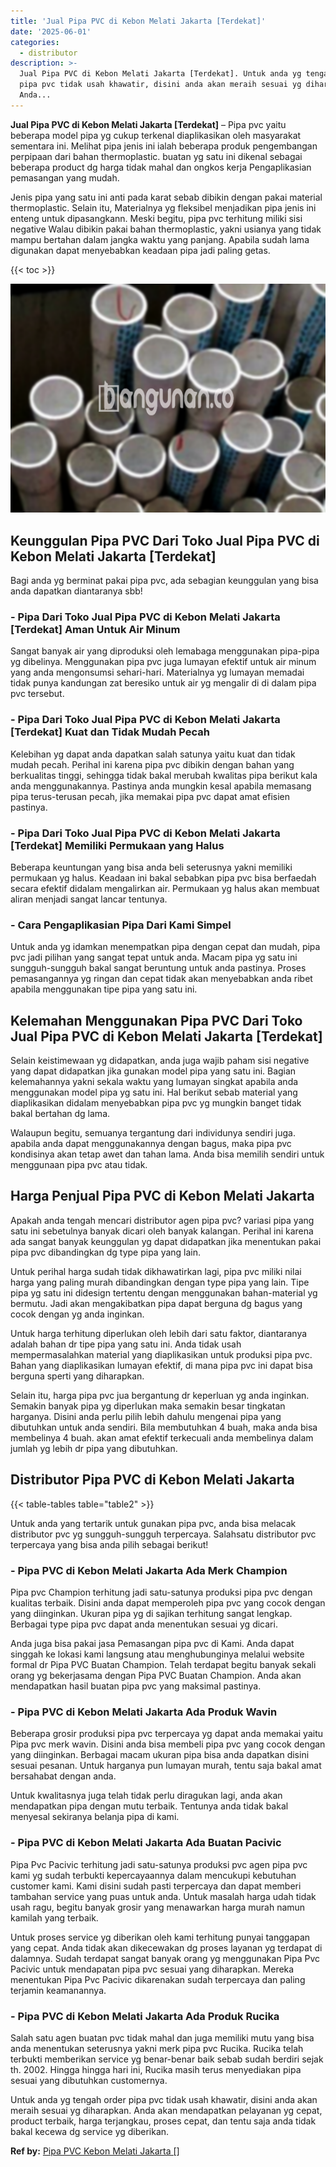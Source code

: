 ```yaml
---
title: 'Jual Pipa PVC di Kebon Melati Jakarta [Terdekat]'
date: '2025-06-01'
categories:
  - distributor
description: >-
  Jual Pipa PVC di Kebon Melati Jakarta [Terdekat]. Untuk anda yg tengah order
  pipa pvc tidak usah khawatir, disini anda akan meraih sesuai yg diharapkan.
  Anda...
---
```


**Jual Pipa PVC di Kebon Melati Jakarta \[Terdekat\]** – Pipa pvc yaitu beberapa model pipa yg cukup terkenal diaplikasikan oleh masyarakat sementara ini. Melihat pipa jenis ini ialah beberapa produk pengembangan perpipaan dari bahan thermoplastic. buatan yg satu ini dikenal sebagai beberapa product dg harga tidak mahal dan ongkos kerja Pengaplikasian pemasangan yang mudah.

Jenis pipa yang satu ini anti pada karat sebab dibikin dengan pakai material thermoplastic. Selain itu, Materialnya yg fleksibel menjadikan pipa jenis ini enteng untuk dipasangkann. Meski begitu, pipa pvc terhitung miliki sisi negative Walau dibikin pakai bahan thermoplastic, yakni usianya yang tidak mampu bertahan dalam jangka waktu yang panjang. Apabila sudah lama digunakan dapat menyebabkan keadaan pipa jadi paling getas.

{{< toc >}}

![Jual Pipa PVC di Kebon Melati Jakarta [Terdekat]](/images/jaul-pipa-pvc-36.png)

## Keunggulan Pipa PVC Dari Toko Jual Pipa PVC di Kebon Melati Jakarta \[Terdekat\]

Bagi anda yg berminat pakai pipa pvc, ada sebagian keunggulan yang bisa anda dapatkan diantaranya sbb!

### \- Pipa Dari Toko Jual Pipa PVC di Kebon Melati Jakarta \[Terdekat\] Aman Untuk Air Minum

Sangat banyak air yang diproduksi oleh lemabaga menggunakan pipa-pipa yg dibelinya. Menggunakan pipa pvc juga lumayan efektif untuk air minum yang anda mengonsumsi sehari-hari. Materialnya yg lumayan memadai tidak punya kandungan zat beresiko untuk air yg mengalir di di dalam pipa pvc tersebut.

### \- Pipa Dari Toko Jual Pipa PVC di Kebon Melati Jakarta \[Terdekat\] Kuat dan Tidak Mudah Pecah

Kelebihan yg dapat anda dapatkan salah satunya yaitu kuat dan tidak mudah pecah. Perihal ini karena pipa pvc dibikin dengan bahan yang berkualitas tinggi, sehingga tidak bakal merubah kwalitas pipa berikut kala anda menggunakannya. Pastinya anda mungkin kesal apabila memasang pipa terus-terusan pecah, jika memakai pipa pvc dapat amat efisien pastinya.

### \- Pipa Dari Toko Jual Pipa PVC di Kebon Melati Jakarta \[Terdekat\] Memiliki Permukaan yang Halus

Beberapa keuntungan yang bisa anda beli seterusnya yakni memiliki permukaan yg halus. Keadaan ini bakal sebabkan pipa pvc bisa berfaedah secara efektif didalam mengalirkan air. Permukaan yg halus akan membuat aliran menjadi sangat lancar tentunya.

### \- Cara Pengaplikasian Pipa Dari Kami Simpel

Untuk anda yg idamkan menempatkan pipa dengan cepat dan mudah, pipa pvc jadi pilihan yang sangat tepat untuk anda. Macam pipa yg satu ini sungguh-sungguh bakal sangat beruntung untuk anda pastinya. Proses pemasangannya yg ringan dan cepat tidak akan menyebabkan anda ribet apabila menggunakan tipe pipa yang satu ini.

## Kelemahan Menggunakan Pipa PVC Dari Toko Jual Pipa PVC di Kebon Melati Jakarta \[Terdekat\]

Selain keistimewaan yg didapatkan, anda juga wajib paham sisi negative yang dapat didapatkan jika gunakan model pipa yang satu ini. Bagian kelemahannya yakni sekala waktu yang lumayan singkat apabila anda menggunakan model pipa yg satu ini. Hal berikut sebab material yang diaplikasikan didalam menyebabkan pipa pvc yg mungkin banget tidak bakal bertahan dg lama.

Walaupun begitu, semuanya tergantung dari individunya sendiri juga. apabila anda dapat menggunakannya dengan bagus, maka pipa pvc kondisinya akan tetap awet dan tahan lama. Anda bisa memilih sendiri untuk menggunaan pipa pvc atau tidak.

## Harga Penjual Pipa PVC di Kebon Melati Jakarta

Apakah anda tengah mencari distributor agen pipa pvc? variasi pipa yang satu ini sebetulnya banyak dicari oleh banyak kalangan. Perihal ini karena ada sangat banyak keunggulan yg dapat didapatkan jika menentukan pakai pipa pvc dibandingkan dg type pipa yang lain.

Untuk perihal harga sudah tidak dikhawatirkan lagi, pipa pvc miliki nilai harga yang paling murah dibandingkan dengan type pipa yang lain. Tipe pipa yg satu ini didesign tertentu dengan menggunakan bahan-material yg bermutu. Jadi akan mengakibatkan pipa dapat berguna dg bagus yang cocok dengan yg anda inginkan.

Untuk harga terhitung diperlukan oleh lebih dari satu faktor, diantaranya adalah bahan dr tipe pipa yang satu ini. Anda tidak usah mempermasalahkan material yang diaplikasikan untuk produksi pipa pvc. Bahan yang diaplikasikan lumayan efektif, di mana pipa pvc ini dapat bisa berguna sperti yang diharapkan.

Selain itu, harga pipa pvc jua bergantung dr keperluan yg anda inginkan. Semakin banyak pipa yg diperlukan maka semakin besar tingkatan harganya. Disini anda perlu pilih lebih dahulu mengenai pipa yang dibutuhkan untuk anda sendiri. Bila membutuhkan 4 buah, maka anda bisa membelinya 4 buah. akan amat efektif terkecuali anda membelinya dalam jumlah yg lebih dr pipa yang dibutuhkan.

## Distributor Pipa PVC di Kebon Melati Jakarta

{{< table-tables table="table2" >}}

Untuk anda yang tertarik untuk gunakan pipa pvc, anda bisa melacak distributor pvc yg sungguh-sungguh terpercaya. Salahsatu distributor pvc terpercaya yang bisa anda pilih sebagai berikut!

### \- Pipa PVC di Kebon Melati Jakarta Ada Merk Champion

Pipa pvc Champion terhitung jadi satu-satunya produksi pipa pvc dengan kualitas terbaik. Disini anda dapat memperoleh pipa pvc yang cocok dengan yang diinginkan. Ukuran pipa yg di sajikan terhitung sangat lengkap. Berbagai type pipa pvc dapat anda menentukan sesuai yg dicari.

Anda juga bisa pakai jasa Pemasangan pipa pvc di Kami. Anda dapat singgah ke lokasi kami langsung atau menghubunginya melalui website formal dr Pipa PVC Buatan Champion. Telah terdapat begitu banyak sekali orang yg bekerjasama dengan Pipa PVC Buatan Champion. Anda akan mendapatkan hasil buatan pipa pvc yang maksimal pastinya.

### \- Pipa PVC di Kebon Melati Jakarta Ada Produk Wavin

Beberapa grosir produksi pipa pvc terpercaya yg dapat anda memakai yaitu Pipa pvc merk wavin. Disini anda bisa membeli pipa pvc yang cocok dengan yang diinginkan. Berbagai macam ukuran pipa bisa anda dapatkan disini sesuai pesanan. Untuk harganya pun lumayan murah, tentu saja bakal amat bersahabat dengan anda.

Untuk kwalitasnya juga telah tidak perlu diragukan lagi, anda akan mendapatkan pipa dengan mutu terbaik. Tentunya anda tidak bakal menyesal sekiranya belanja pipa di kami.

### \- Pipa PVC di Kebon Melati Jakarta Ada Buatan Pacivic

Pipa Pvc Pacivic terhitung jadi satu-satunya produksi pvc agen pipa pvc kami yg sudah terbukti kepercayaannya dalam mencukupi kebutuhan customer kami. Kami disini sudah pasti terpercaya dan dapat memberi tambahan service yang puas untuk anda. Untuk masalah harga udah tidak usah ragu, begitu banyak grosir yang menawarkan harga murah namun kamilah yang terbaik.

Untuk proses service yg diberikan oleh kami terhitung punyai tanggapan yang cepat. Anda tidak akan dikecewakan dg proses layanan yg terdapat di dalamnya. Sudah terdapat sangat banyak orang yg menggunakan Pipa Pvc Pacivic untuk mendapatan pipa pvc sesuai yang diharapkan. Mereka menentukan Pipa Pvc Pacivic dikarenakan sudah terpercaya dan paling terjamin keamanannya.

### \- Pipa PVC di Kebon Melati Jakarta Ada Produk Rucika

Salah satu agen buatan pvc tidak mahal dan juga memiliki mutu yang bisa anda menentukan seterusnya yakni merk pipa pvc Rucika. Rucika telah terbukti memberikan service yg benar-benar baik sebab sudah berdiri sejak th. 2002. Hingga hingga hari ini, Rucika masih terus menyediakan pipa sesuai yang dibutuhkan customernya.

Untuk anda yg tengah order pipa pvc tidak usah khawatir, disini anda akan meraih sesuai yg diharapkan. Anda akan mendapatkan pelayanan yg cepat, product terbaik, harga terjangkau, proses cepat, dan tentu saja anda tidak bakal kecewa dg service yg diberikan.

**Ref by:** [Pipa PVC Kebon Melati Jakarta []](https://id.wikipedia.org/wiki/Pipa)

